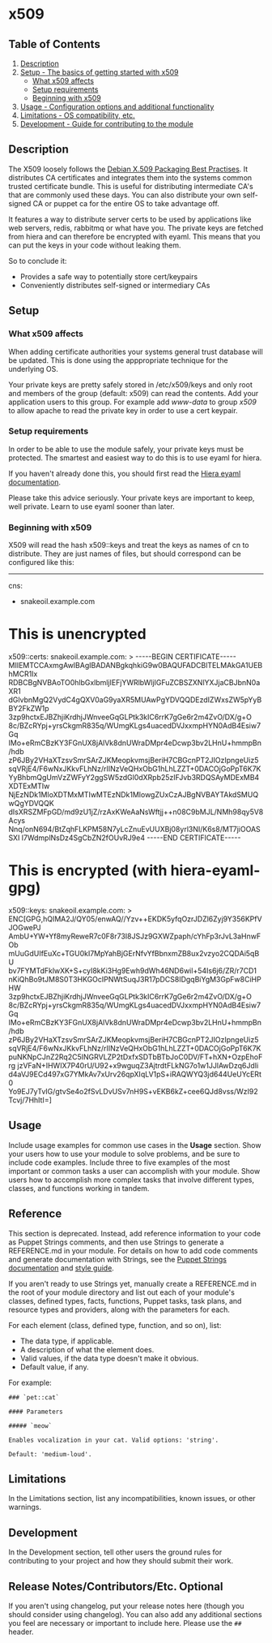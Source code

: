 # x509


## Table of Contents

1. [Description](#description)
1. [Setup - The basics of getting started with x509](#setup)
    * [What x509 affects](#what-x509-affects)
    * [Setup requirements](#setup-requirements)
    * [Beginning with x509](#beginning-with-x509)
1. [Usage - Configuration options and additional functionality](#usage)
1. [Limitations - OS compatibility, etc.](#limitations)
1. [Development - Guide for contributing to the module](#development)

## Description

The X509 loosely follows the [Debian X.509 Packaging Best Practises](https://wiki.debian.org/X.509).
It distributes CA certificates and integrates them into the systems
common trusted certificate bundle. This is useful for distributing
intermediate CA's that are commonly used these days. You can also 
distribute your own self-signed CA or puppet ca for the entire OS
to take advantage off.

It features a way to distribute server certs to be used by applications
like web servers, redis, rabbitmq or what have you. The private
keys are fetched from hiera and can therefore be encrypted with 
eyaml. This means that you can put the keys in your code without
leaking them.

So to conclude it:
  - Provides a safe way to potentially store cert/keypairs
  - Conveniently distributes self-signed or intermediary CAs

## Setup

### What x509 affects

When adding certificate authorities your systems general trust
database will be updated. This is done using the apppropriate
technique for the underlying OS.

Your private keys are pretty safely stored in /etc/x509/keys and
only root and members of the group (default: x509) can read the
contents. Add your application users to this group. For example
add _www-data_ to group _x509_ to allow apache to read the private
key in order to use a cert keypair.

### Setup requirements
In order to be able to use the module safely, your private keys
must be protected. The smartest and easiest way to do this is 
to use eyaml for hiera.

If you haven't already done this, you should first read the 
[Hiera eyaml documentation](https://githttps://github.com/voxpupuli/hiera-eyaml).

Please take this advice seriously. Your private keys are important 
to keep, well private. Learn to use eyaml sooner than later.
### Beginning with x509

X509 will read the hash x509::keys and treat the keys as names
of cn to distribute. They are just names of files, but should
correspond can be configured like this:

---
cns:
  - snakeoil.example.com

# This is unencrypted
x509::certs:
  snakeoil.example.com: >
    -----BEGIN CERTIFICATE-----
    MIIEMTCCAxmgAwIBAgIBADANBgkqhkiG9w0BAQUFADCBlTELMAkGA1UEBhMCR1Ix
    RDBCBgNVBAoTO0hlbGxlbmljIEFjYWRlbWljIGFuZCBSZXNlYXJjaCBJbnN0aXR1
    dGlvbnMgQ2VydC4gQXV0aG9yaXR5MUAwPgYDVQQDEzdIZWxsZW5pYyBBY2FkZW1p
    3zp9hctxEJBZhjiKrdhjJWnveeGqGLPtk3kIC6rrK7gGe6r2m4ZvO/DX/g+O
    8c/BZcRYpj+yrsCkgmR835q/WUmgKLgs4uacedDVJxxmpHYN0AdB4Esiw7Gq
    IMo+eRmCBzKY3FGnUX8jAlVk8dnUWraDMpr4eDcwp3bv2LHnU+hmmpBn/hdb
    zP6JBy2VHaXTzsvSmrSArZJKMeopkvmsjBeriH7CBGcnPT2JIOzIpngeUiz5
    sqVRjE4/F6wNxJKkvFLhNz/rIINzVeQHxObG1hLhLZZT+0DACOjGoPpT6K7K
    YyBhbmQgUmVzZWFyY2ggSW5zdGl0dXRpb25zIFJvb3RDQSAyMDExMB4XDTExMTIw
    NjEzNDk1MloXDTMxMTIwMTEzNDk1MlowgZUxCzAJBgNVBAYTAkdSMUQwQgYDVQQK
    dIsXRSZMFpGD/md9zU1jZ/rzAxKWeAaNsWftjj++n08C9bMJL/NMh98qy5V8Acys
    Nnq/onN694/BtZqhFLKPM58N7yLcZnuEvUUXBj08yrl3NI/K6s8/MT7jiOOASSXI
    l7WdmplNsDz4SgCbZN2fOUvRJ9e4
    -----END CERTIFICATE-----

# This is encrypted (with hiera-eyaml-gpg)
x509::keys:
  snakeoil.example.com: >
    ENC[GPG,hQIMA2J/QY05/enwAQ//Yzv++EKDK5yfqOzrJDZl6Zyj9Y356KPfVJOGwePJ
    AmbU+YW+Yf8myReweR7c0F8r73I8JSJz9GXWZpaph/cYhFp3rJvL3aHnwFOb
    mUuGdUIfEuXc+TGU0kI7MpYahBjGErNfvYfBbnxmZB8ux2vzyo2CQDAi5qBU
    bv7FYMTdFklwXK+S+cyI8kKi3Hg9Ewh9dWh46ND6wil+54Is6j6/ZR/r7CD1
    nKiQhBo9tJM8S0T3HKGOcIPNWtSuqJ3R17pDCS8IDgqBiYgM3GpFw8CiHPHW
    3zp9hctxEJBZhjiKrdhjJWnveeGqGLPtk3kIC6rrK7gGe6r2m4ZvO/DX/g+O
    8c/BZcRYpj+yrsCkgmR835q/WUmgKLgs4uacedDVJxxmpHYN0AdB4Esiw7Gq
    IMo+eRmCBzKY3FGnUX8jAlVk8dnUWraDMpr4eDcwp3bv2LHnU+hmmpBn/hdb
    zP6JBy2VHaXTzsvSmrSArZJKMeopkvmsjBeriH7CBGcnPT2JIOzIpngeUiz5
    sqVRjE4/F6wNxJKkvFLhNz/rIINzVeQHxObG1hLhLZZT+0DACOjGoPpT6K7K
    puNKNpCJnZ2Rq2C5INGRVLZP2tDxfxSDTbBTbJoC0DV/FT+hXN+OzpEhoFrg
    jzVFaN+IHWIX7P40rU/U92+x9wguqZ3AjtrdtFLkNG7o1w1JJlAwDzq6JdIi
    d4aVJ9ECd497xG7YMkAv7xUrv26qpXIqLV1pS+iRAQWYQ3jd644UeUYcERt0
    Yo9EJ7yTvIG/gtvSe4o2fSvLDvUSv7nH9S+vEKB6kZ+cee6QJd8vss/WzI92
    Tcvj/7HhItI=]




## Usage

Include usage examples for common use cases in the **Usage** section. Show your
users how to use your module to solve problems, and be sure to include code
examples. Include three to five examples of the most important or common tasks a
user can accomplish with your module. Show users how to accomplish more complex
tasks that involve different types, classes, and functions working in tandem.

## Reference

This section is deprecated. Instead, add reference information to your code as
Puppet Strings comments, and then use Strings to generate a REFERENCE.md in your
module. For details on how to add code comments and generate documentation with
Strings, see the [Puppet Strings documentation][2] and [style guide][3].

If you aren't ready to use Strings yet, manually create a REFERENCE.md in the
root of your module directory and list out each of your module's classes,
defined types, facts, functions, Puppet tasks, task plans, and resource types
and providers, along with the parameters for each.

For each element (class, defined type, function, and so on), list:

* The data type, if applicable.
* A description of what the element does.
* Valid values, if the data type doesn't make it obvious.
* Default value, if any.

For example:

```
### `pet::cat`

#### Parameters

##### `meow`

Enables vocalization in your cat. Valid options: 'string'.

Default: 'medium-loud'.
```

## Limitations

In the Limitations section, list any incompatibilities, known issues, or other
warnings.

## Development

In the Development section, tell other users the ground rules for contributing
to your project and how they should submit their work.

## Release Notes/Contributors/Etc. **Optional**

If you aren't using changelog, put your release notes here (though you should
consider using changelog). You can also add any additional sections you feel are
necessary or important to include here. Please use the `##` header.

[1]: https://puppet.com/docs/pdk/latest/pdk_generating_modules.html
[2]: https://puppet.com/docs/puppet/latest/puppet_strings.html
[3]: https://puppet.com/docs/puppet/latest/puppet_strings_style.html
